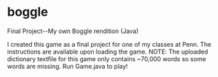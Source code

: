 # boggle
Final Project--My own Boggle rendition (Java)

I created this game as a final project for one of my classes at Penn. 
The instructions are available upon loading the game.
NOTE: The uploaded dictionary textfile for this game only contains ~70,000 words so some words are missing.
Run Game.java to play!
